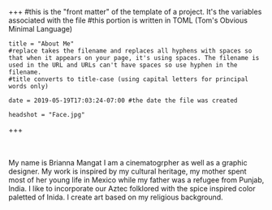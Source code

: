 +++
    #this is the "front matter" of the template of a project. It's the variables associated with the file
    #this portion is written in TOML (Tom's Obvious Minimal Language)
    
    title = "About Me"
    #replace takes the filename and replaces all hyphens with spaces so that when it appears on your page, it's using spaces. The filename is used in the URL and URLs can't have spaces so use hyphen in the filename.
    #title converts to title-case (using capital letters for principal words only)
    
    date = 2019-05-19T17:03:24-07:00 #the date the file was created
    
    headshot = "Face.jpg"

+++

\
\
My name is Brianna Mangat I am a cinematogrpher as well as a graphic designer. My work is inspired by my cultural heritage, my mother spent most of her young life in Mexico while my father was a refugee from Punjab, India. I like to incorporate our Aztec folklored with the spice inspired color paletted of Inida. I create art based on my religious background.